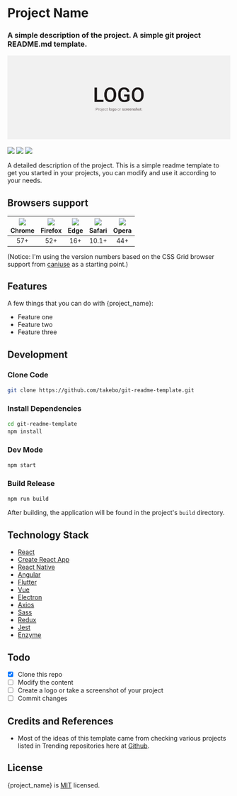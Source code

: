 # Project Name

### A simple description of the project. A simple git project README.md template.

<img src="screenshot.png">

![](https://flat.badgen.net/github/status/takebo/git-readme-template)
![](https://flat.badgen.net/github/last-commit/takebo/git-readme-template)
![](https://flat.badgen.net/github/license/takebo/git-readme-template)

A detailed description of the project. This is a simple readme template to get you started in your projects, you can modify and use it according to your needs.

## Browsers support

| ![](https://www.w3schools.com/images/compatible_chrome.gif)<br>Chrome | ![](https://www.w3schools.com/images/compatible_firefox.gif)<br>Firefox | ![](https://www.w3schools.com/images/compatible_edge.gif)<br>Edge | ![](https://www.w3schools.com/images/compatible_safari.gif)<br>Safari | ![](https://www.w3schools.com/images/compatible_opera.gif)<br>Opera |
| :-------------------------------------------------------------------: | :---------------------------------------------------------------------: | :---------------------------------------------------------------: | :-------------------------------------------------------------------: | :-----------------------------------------------------------------: |
|                                  57+                                  |                                   52+                                   |                                16+                                |                                 10.1+                                 |                                 44+                                 |

(Notice: I'm using the version numbers based on the CSS Grid browser support from [caniuse](http://www.caniuse.com) as a starting point.)

## Features

A few things that you can do with {project_name}:

- Feature one
- Feature two
- Feature three

## Development

### Clone Code

```bash
git clone https://github.com/takebo/git-readme-template.git
```

### Install Dependencies

```bash
cd git-readme-template
npm install
```

### Dev Mode

```bash
npm start
```

### Build Release

```bash
npm run build
```

After building, the application will be found in the project's `build` directory.

## Technology Stack

- [React](https://reactjs.org/)
- [Create React App](https://github.com/facebook/create-react-app)
- [React Native](https://facebook.github.io/react-native/)
- [Angular](https://angular.io/)
- [Flutter](https://flutter.dev/)
- [Vue](https://vuejs.org/)
- [Electron](https://electronjs.org/)
- [Axios](https://github.com/axios/axios)
- [Sass](https://github.com/sass/node-sass)
- [Redux](https://redux.js.org/)
- [Jest](https://jestjs.io/)
- [Enzyme](https://airbnb.io/enzyme/)

## Todo

- [x] Clone this repo
- [ ] Modify the content
- [ ] Create a logo or take a screenshot of your project
- [ ] Commit changes

## Credits and References

- Most of the ideas of this template came from checking various projects listed in Trending repositories here at [Github](https://github.com/trending).

## License

{project_name} is [MIT](LICENSE) licensed.
